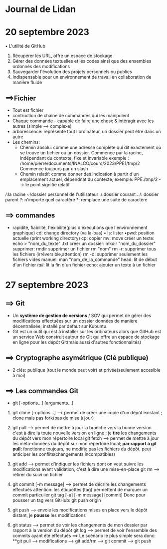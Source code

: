 # Journal de Lidan
# 20 septembre 2023
• L'utilité de GitHub

1. Récupérer les URL, offre un espace de stockage
2. Gérer des données textuelles et les codes ainsi que des ensembles ordonnés des modifications
3. Sauvegarder l'évolution des projets personnels ou publics
4. Indispensable pour un environnement de travail en collaboration de manière fluide

## ==>Fichier
- Tout est fichier
- contruction de chaîne de commandes qui les manipulent
- Chaque commande - capable de faire une chose & intéragir avec les autres (simple --> complexe)
- arborescence: représente tout l'ordinateur, un dossier peut être dans un autre
- Les chemins:
  - Chemin absolu: comme une adresse complète qui dit exactement où se trouve un fichier ou un dossier. Commence par la racine, indépendant du contexte, fixe et invariable
 exemple : /home/pierre/documents/INALCO/cours/2023/PPE1/tmp/2
   Commence toujours par un slash
  - Chemin relatif: comme donner des indication à partir d'un emplacement actuel, dépendnat du contexte; exemple: PPE./tmp/2 --> le point signifie relatif

/:la racine
~/dossier personnel de l'utilisateur
./:dossier courant
../: dossier parent
?: n'importe quel caractère
*: remplace une suite de caractère

## ==> commandes
- rapidité, fiabilité, flexibilité(plus d'exécutions que l'environnement graphique)
cd: change directory (va là-bas)
• ls: lister
•pwd: position actuelle (print working directory)
cp: copier
mv: move
créer un texte: echo > "nom_du_texte" .txt
créer un dossier: mkdir "nom_du_dossier"
supprimer: rmdir 
supprimer un fichier rm "nom"
rm -r: supprimer tous les fichiers (irréversible,attention)
rm -d: supprimer  seulement les fichiers vides
manuel: man "nom_de_la_commande"
head: lit de début d'un fichier
*tail*: lit la fin d'un fichier
echo: ajouter un texte à un fichier

# 27 septembre 2023
## ==> Git
- Un **système de gestion de versions** / SGV qui permet de gérer des modifications effectuées sur un dossier données de manière décentralisée; installé par défaut sur Kubuntu.
- Git est un outil qui est à installer sur les ordinateurs alors que GitHub est un service Web construit autour
de Git qui offre un espace de stockage en ligne pour les dépôt Git(mais aussi d'autres fonctionnalités)

## ==> Cryptographe asymétrique (Clé publique)
- 2 clés: publique (tout le monde peut voir) et privée(seulement accesible à moi)

## ==> Les commandes Git
- git <sous-commande> [-options...] [arguments...]
1. git clone [-options...] <URL> --> permet de créer une copie d'un dépôt existant ; clone mais pas fork(pas de mise à jour)
2. git pull --> permet de mettre à jour la branche vers la bonne version c'est à dire la toute nouvelle version en ligne ; je **tire** les changements du dépôt vers mon répertoire local
   git fetch --> permet de mettre à jour les méta-données du dépôt sur mon répertoire local; **par rapport à git pull:** fonctionne toujours, ne modifie pas les fichiers du dépôt, peut anticiper les conflits(changements incompatibles)
3. git add <file> --> permet d'indiquer les fichiers dont on veut suivre les modifications avant validation, c'est à dire une mise-en-place
    git rm <file> --> retirer du suivi un fichier
4. git commit [-m message] --> permet de décrire les changements effectués
attention: les étiquettes (tag) permettent de marquer un commit particulier
git tag [-a] [-m message] <tagname> [commit]
Donc pour pousser un tag vers GitHub:
git push origin <tagname>

5. git push --> envoie les modifications mises en place vers le dépôt distant, je **pousse** les modifications
6. git status --> permet de voir les changements de mon dossier par rapport à la version du dépôt
    git log --> permet de voir l'ensemble des commits ayant été effectués
==> Le scénario le plus simple sera donc:
**git pull --> modifications --> git add/rm --> git commit --> git push
